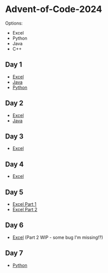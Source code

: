 # Advent-of-Code-2024

Options:
- Excel
- Python
- Java
- C++

## Day 1
- [Excel](./Day01/Day01.xlsx)
- [Java](./Day01/Day01.java)
- [Python](./Day01/Day01.py)

## Day 2
- [Excel](./Day02/Day02.xlsx)
- [Java](./Day02/Day02.java)

## Day 3
- [Excel](./Day03/Day03.xlsx)

## Day 4
- [Excel](./Day04/Day04.xlsx)

## Day 5
- [Excel Part 1](<./Day05/Day05 PART1.xlsx>)
- [Excel Part 2](<./Day05/Day05 PART2.xlsx>)

## Day 6
- [Excel](<./Day06/Day06.xlsx>) (Part 2 WIP - some bug I'm missing!?)

## Day 7
- [Python](<./Day07/Day07.py>)
